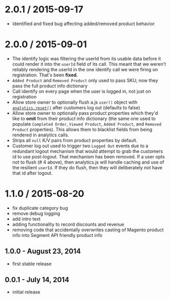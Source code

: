 2.0.1 / 2015-09-17
==================
* Identified and fixed bug affecting added/removed product behavior

2.0.0 / 2015-09-01
==================

* The identify logic was filtering the userId from its usable data before it could render it into the `userId` field of its call. This meant that we weren't reliably rendering the userId in the one identify call we were firing on registration. That's been **fixed.**
* `Added Product` and `Removed Product` only used to pass SKU; now they pass the full product info dictionary
* Call identify on every page when the user is logged in, not just on registration
* Allow store owner to optionally flush a.js `user()` object with [`analytics.reset()`](https://segment.com/docs/libraries/analytics.js/#reset-logout) after customers log out (defaults to false)
* Allow store owner to optionally pass product properties which they'd like to **omit** from their product info dictionary (the same one used to populate `Completed Order`,  `Viewed Product`, `Added Product`, and `Removed Product` properties). This allows them to blacklist fields from being rendered in analytics calls.
* Strips all `null` K/V pairs from product properties by default.
* Customer log out used to trigger two `Logged Out` events due to a redundant logout mechanism that would attempt to grab the customers id to use post-logout. That mechanism has been removed. If a user opts not to flush (# 4 above), then analytics.js will handle caching and use of the resilient `userId`. If they do flush, then they will deliberately not have that id after logout.

1.1.0 / 2015-08-20
==================

  * fix duplicate category bug
  * remove debug logging
  * add intro text
  * adding functionality to record discounts and revenue
  * removing code that accidentally overwrites casting of Magento product info into Segment API friendly product info

1.0.0 - August 23, 2014
-----------------------
* first stable release

0.0.1 - July 14, 2014
---------------------
* initial release
